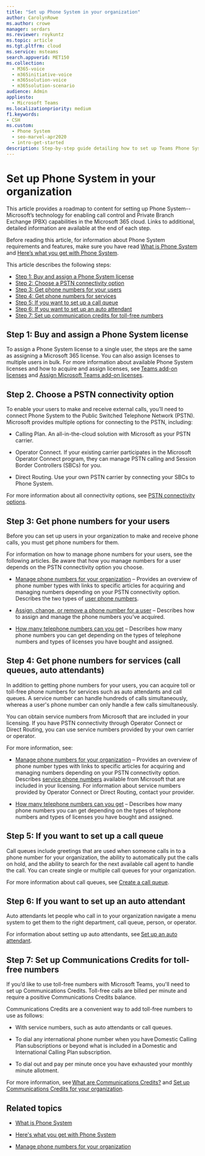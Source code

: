 ```yaml
---
title: "Set up Phone System in your organization"
author: CarolynRowe
ms.author: crowe
manager: serdars
ms.reviewer: roykuntz
ms.topic: article
ms.tgt.pltfrm: cloud
ms.service: msteams
search.appverid: MET150
ms.collection: 
  - M365-voice
  - m365initiative-voice
  - m365solution-voice
  - m365solution-scenario
audience: Admin
appliesto: 
  - Microsoft Teams
ms.localizationpriority: medium
f1.keywords:
- CSH
ms.custom: 
  - Phone System
  - seo-marvel-apr2020
  - intro-get-started
description: Step-by-step guide detailing how to set up Teams Phone System for your organization in Microsoft 365.
---
```


# Set up Phone System in your organization

This article provides a roadmap to content for setting up Phone System--Microsoft’s technology for enabling call control and Private Branch Exchange (PBX) capabilities in the Microsoft 365 cloud. Links to additional, detailed information are available at the end of each step. 

Before reading this article, for information about Phone System requirements and features, make sure you have read [What is Phone System](what-is-phone-system-in-office-365.md) and [Here’s what you get with Phone System](here-s-what-you-get-with-phone-system.md).   

This article describes the following steps: 

- [Step 1: Buy and assign a Phone System license](step-1:-buy-and-assign-a-phone-system-license)  
- [Step 2: Choose a PSTN connectivity option](step-2:-choose-a-pstn-connectivity-optio) 
- [Step 3: Get phone numbers for your users](step-3:-get-phone-numbers-for-your-users)
- [Step 4: Get phone numbers for services](step-4:-get-phone-numbers-for-services-(call-queues,-auto-attendants))
- [Step 5: If you want to set up a call queue](step-5:-if-you-want-to-set-up-a-call-queue) 
- [Step 6: If you want to set up an auto attendant](step-6:-if-you-want-to-set-up-an-auto-attendant) 
- [Step 7: Set up communication credits for toll-free numbers](step-7:-set-up-communication-credits-for-toll---free-numbers)
 

## Step 1: Buy and assign a Phone System license

To assign a Phone System license to a single user, the steps are the same as assigning a Microsoft 365 license. You can also assign licenses to multiple users in bulk. For more information about available Phone System licenses and how to acquire and assign licenses, see [Teams add-on licenses](/teams-add-on-licensing/microsoft-teams-add-on-licensing.md) and [Assign Microsoft Teams add-on licenses](/teams-add-on-licensing/assign-teams-add-on-licenses.md).

## Step 2. Choose a PSTN connectivity option 
 
To enable your users to make and receive external calls, you’ll need to connect Phone System to the Public Switched Telephone Network (PSTN). Microsoft provides multiple options for connecting to the PSTN, including: 

- Calling Plan. An all-in-the-cloud solution with Microsoft as your PSTN carrier. 

- Operator Connect. If your existing carrier participates in the Microsoft Operator Connect program, they can manage PSTN calling and Session Border Controllers (SBCs) for you. 

- Direct Routing. Use your own PSTN carrier by connecting your SBCs to Phone System. 

For more information about all connectivity options, see [PSTN connectivity options](pstn-connectivity.md).   

## Step 3: Get phone numbers for your users

Before you can set up users in your organization to make and receive phone calls, you must get phone numbers for them.

For information on how to manage phone numbers for your users, see the following articles. Be aware that how you manage numbers for a user depends on the PSTN connectivity option you choose.   

- [Manage phone numbers for your organization](manage-phone-numbers-landing-page.md) – Provides an overview of phone number types with links to specific articles for acquiring and managing numbers depending on your PSTN connectivity option. 
Describes the two types of [user phone numbers](manage-phone-numbers-landing-page.md#user-telephone-numbers). 
 
- [Assign, change, or remove a phone number for a user](assign-change-or-remove-a-phone-number-for-a-user.md) – Describes how to assign and manage the phone numbers you’ve acquired. 
 
- [How many telephone numbers can you get](how-many-phone-numbers-can-you-get.md) – Describes how many phone numbers you can get depending on the types of telephone numbers and types of licenses you have bought and assigned. 


## Step 4: Get phone numbers for services (call queues, auto attendants)

In addition to getting phone numbers for your users, you can acquire toll or toll-free phone numbers for services such as auto attendants and call queues. A service number can handle hundreds of calls simultaneously, whereas a user's phone number can only handle a few calls simultaneously.   

You can obtain service numbers from Microsoft that are included in your licensing. If you have PSTN connectivity through Operator Connect or Direct Routing, you can use service numbers provided by your own carrier or operator. 

For more information, see:

- [Manage phone numbers for your organization](manage-phone-numbers-landing-page.md) – Provides an overview of phone number types with links to specific articles for acquiring and managing numbers depending on your PSTN connectivity option.  
Describes [service phone numbers](manage-phone-numbers-landing-page.md#service-telephone-numbers) available from Microsoft that are included in your licensing. For information about service numbers provided by Operator Connect or Direct Routing, contact your provider. 

- [How many telephone numbers can you get](how-many-phone-numbers-can-you-get.md) – Describes how many phone numbers you can get depending on the types of telephone numbers and types of licenses you have bought and assigned. 

## Step 5: If you want to set up a call queue

Call queues include greetings that are used when someone calls in to a phone number for your organization, the ability to automatically put the calls on hold, and the ability to search for the next available call agent to handle the call. You can create single or multiple call queues for your organization. 

For more information about call queues, see [Create a call queue](create-a-phone-system-call-queue.md).

## Step 6: If you want to set up an auto attendant

Auto attendants let people who call in to your organization navigate a menu system to get them to the right department, call queue, person, or operator.  

For information about setting up auto attendants, see [Set up an auto attendant](create-a-phone-system-auto-attendant.md).

## Step 7: Set up Communications Credits for toll-free numbers

If you’d like to use toll-free numbers with Microsoft Teams, you'll need to set up Communications Credits. Toll-free calls are billed per minute and require a positive Communications Credits balance. 

Communications Credits are a convenient way to add toll-free numbers to use as follows: 

- With service numbers, such as auto attendants or call queues. 

- To dial any international phone number when you have Domestic Calling Plan subscriptions or beyond what is included in a Domestic and International Calling Plan subscription. 

- To dial out and pay per minute once you have exhausted your monthly minute allotment. 

For more information, see [What are Communications Credits?](what-are-communications-credits.md) and [Set up Communications Credits for your organization](set-up-communications-credits-for-your-organization.md).
  

## Related topics

- [What is Phone System](what-is-phone-system-in-office-365.md)

- [Here's what you get with Phone System](here-s-what-you-get-with-phone-system.md)

- [Manage phone numbers for your organization](manage-phone-numbers-landing-page.md)


    
  
 

